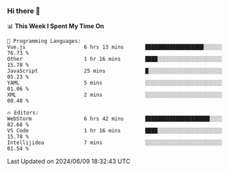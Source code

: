 ### Hi there 👋

<!--
**asdf12303116/asdf12303116** is a ✨ _special_ ✨ repository because its `README.md` (this file) appears on your GitHub profile.

Here are some ideas to get you started:

- 🔭 I’m currently working on ...
- 🌱 I’m currently learning ...
- 👯 I’m looking to collaborate on ...
- 🤔 I’m looking for help with ...
- 💬 Ask me about ...
- 📫 How to reach me: ...
- 😄 Pronouns: ...
- ⚡ Fun fact: ...
-->

<!--START_SECTION:waka-->
📊 **This Week I Spent My Time On** 

```text
💬 Programming Languages: 
Vue.js                   6 hrs 13 mins       ███████████████████░░░░░░   76.73 % 
Other                    1 hr 16 mins        ████░░░░░░░░░░░░░░░░░░░░░   15.78 % 
JavaScript               25 mins             █░░░░░░░░░░░░░░░░░░░░░░░░   05.23 % 
YAML                     5 mins              ░░░░░░░░░░░░░░░░░░░░░░░░░   01.06 % 
XML                      2 mins              ░░░░░░░░░░░░░░░░░░░░░░░░░   00.48 % 

🔥 Editors: 
WebStorm                 6 hrs 42 mins       █████████████████████░░░░   82.68 % 
VS Code                  1 hr 16 mins        ████░░░░░░░░░░░░░░░░░░░░░   15.78 % 
Intellijidea             7 mins              ░░░░░░░░░░░░░░░░░░░░░░░░░   01.54 % 
```


 Last Updated on 2024/06/09 18:32:43 UTC
<!--END_SECTION:waka-->
